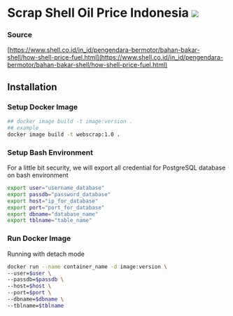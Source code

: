 # Scrap Shell Oil Price Indonesia ![](https://img.shields.io/badge/stats-experimental-orange)
### Source
[https://www.shell.co.id/in_id/pengendara-bermotor/bahan-bakar-shell/how-shell-price-fuel.html](https://www.shell.co.id/in_id/pengendara-bermotor/bahan-bakar-shell/how-shell-price-fuel.html)

## Installation
### Setup Docker Image
```bash
## docker image build -t image:version .
## example
docker image build -t webscrap:1.0 .
```
### Setup Bash Environment
For a little bit security, we will export all credential for PostgreSQL database on bash environment 
```bash
export user="username_database"
export passdb="password_database"
export host="ip_for_database"
export port="port_for_database"
export dbname="database_name"
export tblname="table_name"
```

### Run Docker Image
Running with detach mode 
```bash
docker run --name container_name -d image:version \
--user=$user \
--passdb=$passdb \
--host=$host \
--port=$port \
--dbname=$dbname \
--tblname=$tblname
```
